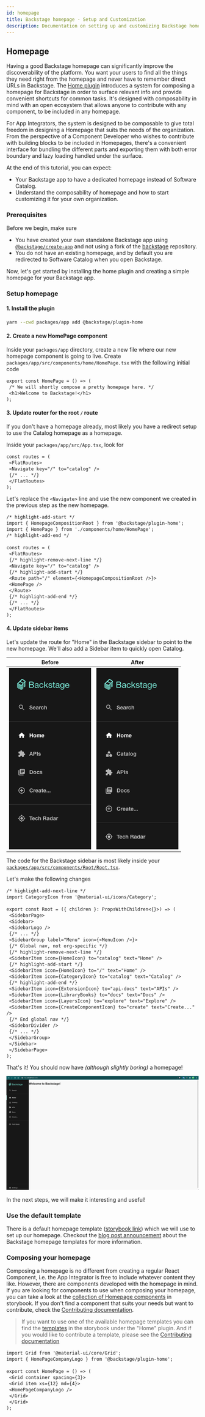 ```yaml
---
id: homepage
title: Backstage homepage - Setup and Customization
description: Documentation on setting up and customizing Backstage homepage
---
```


## Homepage

Having a good Backstage homepage can significantly improve the discoverability of the platform. You want your users to find all the things they need right from the homepage and never have to remember direct URLs in Backstage. The [Home plugin](https://github.com/backstage/backstage/tree/master/plugins/home) introduces a system for composing a homepage for Backstage in order to surface relevant info and provide convenient shortcuts for common tasks. It's designed with composability in mind with an open ecosystem that allows anyone to contribute with any component, to be included in any homepage.

For App Integrators, the system is designed to be composable to give total freedom in designing a Homepage that suits the needs of the organization. From the perspective of a Component Developer who wishes to contribute with building blocks to be included in Homepages, there's a convenient interface for bundling the different parts and exporting them with both error boundary and lazy loading handled under the surface.

At the end of this tutorial, you can expect:

- Your Backstage app to have a dedicated homepage instead of Software Catalog.
- Understand the composability of homepage and how to start customizing it for your own organization.

### Prerequisites

Before we begin, make sure

- You have created your own standalone Backstage app using [`@backstage/create-app`](./index.md#1-create-your-backstage-app) and not using a fork of the [backstage](https://github.com/backstage/backstage) repository.
- You do not have an existing homepage, and by default you are redirected to Software Catalog when you open Backstage.

Now, let's get started by installing the home plugin and creating a simple homepage for your Backstage app.

### Setup homepage

#### 1. Install the plugin

```bash title="From your Backstage root directory"
yarn --cwd packages/app add @backstage/plugin-home
```

#### 2. Create a new HomePage component

Inside your `packages/app` directory, create a new file where our new homepage component is going to live. Create `packages/app/src/components/home/HomePage.tsx` with the following initial code

```tsx
export const HomePage = () => (
 /* We will shortly compose a pretty homepage here. */
 <h1>Welcome to Backstage!</h1>
);
```

#### 3. Update router for the root `/` route

If you don't have a homepage already, most likely you have a redirect setup to use the Catalog homepage as a homepage.

Inside your `packages/app/src/App.tsx`, look for

```tsx title="packages/app/src/App.tsx"
const routes = (
 <FlatRoutes>
 <Navigate key="/" to="catalog" />
 {/* ... */}
 </FlatRoutes>
);
```

Let's replace the `<Navigate>` line and use the new component we created in the previous step as the new homepage.

```tsx title="packages/app/src/App.tsx"
/* highlight-add-start */
import { HomepageCompositionRoot } from '@backstage/plugin-home';
import { HomePage } from './components/home/HomePage';
/* highlight-add-end */

const routes = (
 <FlatRoutes>
 {/* highlight-remove-next-line */}
 <Navigate key="/" to="catalog" />
 {/* highlight-add-start */}
 <Route path="/" element={<HomepageCompositionRoot />}>
 <HomePage />
 </Route>
 {/* highlight-add-end */}
 {/* ... */}
 </FlatRoutes>
);
```

#### 4. Update sidebar items

Let's update the route for "Home" in the Backstage sidebar to point to the new homepage. We'll also add a Sidebar item to quickly open Catalog.

| Before | After |
| --------------------------------------------------------------------------------- | --------------------------------------------------------------------------- |
| ![Sidebar without Catalog](../assets/getting-started/sidebar-without-catalog.png) | ![Sidebar with Catalog](../assets/getting-started/sidebar-with-catalog.png) |

The code for the Backstage sidebar is most likely inside your [`packages/app/src/components/Root/Root.tsx`](https://github.com/backstage/backstage/blob/master/packages/app/src/components/Root/Root.tsx).

Let's make the following changes

```tsx title="packages/app/src/components/Root/Root.tsx"
/* highlight-add-next-line */
import CategoryIcon from '@material-ui/icons/Category';

export const Root = ({ children }: PropsWithChildren<{}>) => (
 <SidebarPage>
 <Sidebar>
 <SidebarLogo />
 {/* ... */}
 <SidebarGroup label="Menu" icon={<MenuIcon />}>
 {/* Global nav, not org-specific */}
 {/* highlight-remove-next-line */}
 <SidebarItem icon={HomeIcon} to="catalog" text="Home" />
 {/* highlight-add-start */}
 <SidebarItem icon={HomeIcon} to="/" text="Home" />
 <SidebarItem icon={CategoryIcon} to="catalog" text="Catalog" />
 {/* highlight-add-end */}
 <SidebarItem icon={ExtensionIcon} to="api-docs" text="APIs" />
 <SidebarItem icon={LibraryBooks} to="docs" text="Docs" />
 <SidebarItem icon={LayersIcon} to="explore" text="Explore" />
 <SidebarItem icon={CreateComponentIcon} to="create" text="Create..." />
 {/* End global nav */}
 <SidebarDivider />
 {/* ... */}
 </SidebarGroup>
 </Sidebar>
 </SidebarPage>
);
```

That's it! You should now have _(although slightly boring)_ a homepage!

<!-- todo: Needs zoomable plugin -->

![Screenshot of a blank homepage](../assets/getting-started/simple-homepage.png)

In the next steps, we will make it interesting and useful!

### Use the default template

There is a default homepage template ([storybook link](https://backstage.io/storybook/?path=/story/plugins-home-templates--default-template)) which we will use to set up our homepage. Checkout the [blog post announcement](https://backstage.io/blog/2022/01/25/backstage-homepage-templates) about the Backstage homepage templates for more information.

<!-- TODO for later: detailed instructions for using one of these templates. -->

### Composing your homepage

Composing a homepage is no different from creating a regular React Component,
i.e. the App Integrator is free to include whatever content they like. However,
there are components developed with the homepage in mind. If you are looking
for components to use when composing your homepage, you can take a look at the
[collection of Homepage components](https://backstage.io/storybook?path=/story/plugins-home-components)
in storybook. If you don't find a component that suits your needs but want to
contribute, check the
[Contributing documentation](https://github.com/backstage/backstage/blob/master/plugins/home/README.md#contributing).

> If you want to use one of the available homepage templates you can find the
> [templates](https://backstage.io/storybook/?path=/story/plugins-home-templates)
> in the storybook under the "Home" plugin. And if you would like to contribute
> a template, please see the
> [Contributing documentation](https://github.com/backstage/backstage/blob/master/plugins/home/README.md#contributing)

```tsx
import Grid from '@material-ui/core/Grid';
import { HomePageCompanyLogo } from '@backstage/plugin-home';

export const HomePage = () => (
 <Grid container spacing={3}>
 <Grid item xs={12} md={4}>
 <HomePageCompanyLogo />
 </Grid>
 </Grid>
);
```
